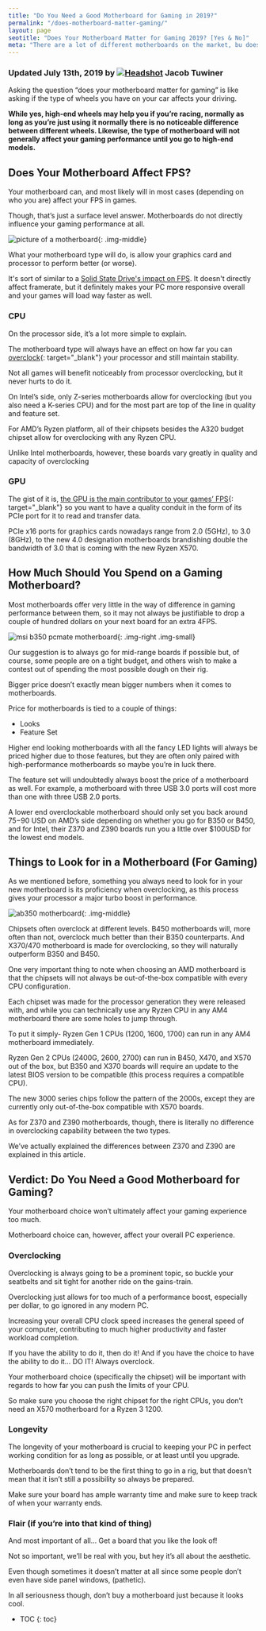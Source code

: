 ```yaml
---
title: "Do You Need a Good Motherboard for Gaming in 2019?" 
permalink: "/does-motherboard-matter-gaming/"
layout: page
seotitle: "Does Your Motherboard Matter for Gaming 2019? [Yes & No]" 
meta: "There are a lot of different motherboards on the market, bu does your motherboard matter for gaming?"
---
```

<h3 class="page-subtitle">
	Updated July 13th, 2019 by 
	<a href="/about/"><img data-src="/img/profile/close.jpg" class="circle lazyload" alt="Headshot"></a>
	Jacob Tuwiner
</h3>

Asking the question “does your motherboard matter for gaming” is like asking if the type of wheels you have on your car affects your driving. 

**While yes, high-end wheels may help you if you’re racing, normally as long as you’re just using it normally there is no noticeable difference between different wheels. Likewise, the type of motherboard will not generally affect your gaming performance until you go to high-end models.**

## Does Your Motherboard Affect FPS? 

Your motherboard can, and most likely will in most cases (depending on who you are) affect your FPS in games. 

Though, that’s just a surface level answer. Motherboards do not directly influence your gaming performance at all. 

![picture of a motherboard](/img/motherboard-affect-fps/motherboard-pic.jpg){: .img-middle}

What your motherboard type will do, is allow your graphics card and processor to perform better (or worse).

It's sort of similar to a [Solid State Drive's impact on FPS](/will-ssd-improve-fps/). It doesn't directly affect framerate, but it definitely makes your PC more responsive overall and your games will load way faster as well. 

### CPU

On the processor side, it’s a lot more simple to explain. 

The motherboard type will always have an effect on how far you can [overclock](https://www.howtogeek.com/165064/what-is-overclocking-the-absolute-beginners-guide-to-understanding-how-geeks-speed-up-their-pcs/){: target="_blank"} your processor and still maintain stability. 

Not all games will benefit noticeably from processor overclocking, but it never hurts to do it.

On Intel’s side, only Z-series motherboards allow for overclocking (but you also need a K-series CPU) and for the most part are top of the line in quality and feature set.

For AMD’s Ryzen platform, all of their chipsets besides the A320 budget chipset allow for overclocking with any Ryzen CPU. 

Unlike Intel motherboards, however, these boards vary greatly in quality and capacity of overclocking

### GPU

The gist of it is, [the GPU is the main contributor to your games’ FPS](https://store.hp.com/app/tech-takes/gpu-vs-cpu-for-pc-gaming){: target="_blank"} so you want to have a quality conduit in the form of its PCIe port for it to read and transfer data.

PCIe x16 ports for graphics cards nowadays range from 2.0 (5GHz), to 3.0 (8GHz), to the new 4.0 designation motherboards brandishing double the bandwidth of 3.0 that is coming with the new Ryzen X570.

## How Much Should You Spend on a Gaming Motherboard? 

Most motherboards offer very little in the way of difference in gaming performance between them, so it may not always be justifiable to drop a couple of hundred dollars on your next board for an extra 4FPS.

![msi b350 pcmate motherboard](/img/mobo/msi-b350-pcmate.png){: .img-right .img-small}

Our suggestion is to always go for mid-range boards if possible but, of course, some people are on a tight budget, and others wish to make a contest out of spending the most possible dough on their rig. 

Bigger price doesn’t exactly mean bigger numbers when it comes to motherboards. 

Price for motherboards is tied to a couple of things:

* Looks
* Feature Set

Higher end looking motherboards with all the fancy LED lights will always be priced higher due to those features, but they are often only paired with high-performance motherboards so maybe you’re in luck there. 

The feature set will undoubtedly always boost the price of a motherboard as well. For example, a motherboard with three USB 3.0 ports will cost more than one with three USB 2.0 ports.

A lower end overclockable motherboard should only set you back around $75-$90 USD on AMD’s side depending on whether you go for B350 or B450, and for Intel, their Z370 and Z390 boards run you a little over $100USD for the lowest end models.

## Things to Look for in a Motherboard (For Gaming) 

As we mentioned before, something you always need to look for in your new motherboard is its proficiency when overclocking, as this process gives your processor a major turbo boost in performance.

![ab350 motherboard](/img/mobo/ab350m.jpg){: .img-middle}

Chipsets often overclock at different levels. B450 motherboards will, more often than not, overclock much better than their B350 counterparts. And X370/470 motherboard is made for overclocking, so they will naturally outperform B350 and B450.

One very important thing to note when choosing an AMD motherboard is that the chipsets will not always be out-of-the-box compatible with every CPU configuration. 

Each chipset was made for the processor generation they were released with, and while you can technically use any Ryzen CPU in any AM4 motherboard there are some holes to jump through.

To put it simply- Ryzen Gen 1 CPUs (1200, 1600, 1700) can run in any AM4 motherboard immediately. 

Ryzen Gen 2 CPUs (2400G, 2600, 2700) can run in B450, X470, and X570 out of the box, but B350 and X370 boards will require an update to the latest BIOS version to be compatible (this process requires a compatible CPU). 

The new 3000 series chips follow the pattern of the 2000s, except they are currently only out-of-the-box compatible with X570 boards.

As for Z370 and Z390 motherboards, though, there is literally no difference in overclocking capability between the two types. 

We’ve actually explained the differences between Z370 and Z390 are explained in this article. 

## Verdict: Do You Need a Good Motherboard for Gaming? 

Your motherboard choice won’t ultimately affect your gaming experience too much. 

Motherboard choice can, however, affect your overall PC experience.

### Overclocking

Overclocking is always going to be a prominent topic, so buckle your seatbelts and sit tight for another ride on the gains-train. 

Overclocking just allows for too much of a performance boost, especially per dollar, to go ignored in any modern PC. 

Increasing your overall CPU clock speed increases the general speed of your computer, contributing to much higher productivity and faster workload completion. 

If you have the ability to do it, then do it! And if you have the choice to have the ability to do it… DO IT! Always overclock.

Your motherboard choice (specifically the chipset) will be important with regards to how far you can push the limits of your CPU. 

So make sure you choose the right chipset for the right CPUs, you don’t need an X570 motherboard for a Ryzen 3 1200.

### Longevity

The longevity of your motherboard is crucial to keeping your PC in perfect working condition for as long as possible, or at least until you upgrade.

Motherboards don’t tend to be the first thing to go in a rig, but that doesn’t mean that it isn’t still a possibility so always be prepared. 

Make sure your board has ample warranty time and make sure to keep track of when your warranty ends.

### Flair (if you’re into that kind of thing)

And most important of all… Get a board that you like the look of!

Not so important, we’ll be real with you, but hey it’s all about the aesthetic. 

Even though sometimes it doesn’t matter at all since some people don’t even have side panel windows, (pathetic).

In all seriousness though, don’t buy a motherboard just because it looks cool.

* TOC
{: toc}